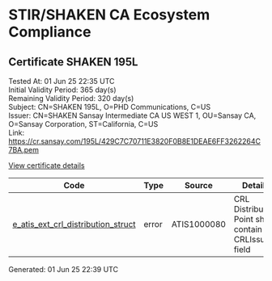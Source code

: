 # STIR/SHAKEN CA Ecosystem Compliance

## Certificate SHAKEN 195L

Tested At: 01 Jun 25 22:35 UTC\
Initial Validity Period: 365 day(s)\
Remaining Validity Period: 320 day(s)\
Subject: CN=SHAKEN 195L, O=PHD Communications, C=US\
Issuer: CN=SHAKEN Sansay Intermediate CA US WEST 1, OU=Sansay CA, O=Sansay Corporation, ST=California, C=US\
Link: https://cr.sansay.com/195L/429C7C70711E3820F0B8E1DEAE6FF3262264C7BA.pem

[View certificate details](https://x509.io/?cert=MIICpDCCAkqgAwIBAgIUQpx8cHEeOCDwuOHerm%2FzJiJkx7owCgYIKoZIzj0EAwIwgYUxCzAJBgNVBAYTAlVTMRMwEQYDVQQIDApDYWxpZm9ybmlhMRswGQYDVQQKDBJTYW5zYXkgQ29ycG9yYXRpb24xEjAQBgNVBAsMCVNhbnNheSBDQTEwMC4GA1UEAwwnU0hBS0VOIFNhbnNheSBJbnRlcm1lZGlhdGUgQ0EgVVMgV0VTVCAxMB4XDTI1MDQxNzIxMTY1M1oXDTI2MDQxNzIxMTY1M1owQDELMAkGA1UEBhMCVVMxGzAZBgNVBAoMElBIRCBDb21tdW5pY2F0aW9uczEUMBIGA1UEAwwLU0hBS0VOIDE5NUwwWTATBgcqhkjOPQIBBggqhkjOPQMBBwNCAARSvY%2F5mLqBLetIqGUY6dIMVB6JBY38%2FrZcP%2F2tyzTJOlnXx%2Bbz48dbEWK%2Fe3yLMITDHJum2qrIFm%2FhasQAmGLco4HbMIHYMBYGCCsGAQUFBwEaBAowCKAGFgQxOTVMMBcGA1UdIAQQMA4wDAYKYIZIAYb%2FCQEBBDAdBgNVHQ4EFgQU61%2FYWNjihiKC0EaMeBIhbyM2OXUwHwYDVR0jBBgwFoAUrNOT9UNDzAq%2BRVgXE32SfNzDAUYwRwYDVR0fBEAwPjA8oDqgOIY2aHR0cHM6Ly9hdXRoZW50aWNhdGUtYXBpLmljb25lY3Rpdi5jb20vZG93bmxvYWQvdjEvY3JsMAwGA1UdEwEB%2FwQCMAAwDgYDVR0PAQH%2FBAQDAgeAMAoGCCqGSM49BAMCA0gAMEUCIQDVis68raUixWJvhah2X%2FuNrMbZL4vwW47T0qQOUm5VzwIgRrhrivt95%2BqK36Mk7plKVsIyoudzmEQ4q4IPQ5abZKs%3D)

| Code | Type | Source | Details |
|------|------|--------|---------|
| [e_atis_ext_crl_distribution_struct](../../ISSUES/e_atis_ext_crl_distribution_struct/README.md) | error | ATIS1000080 | CRL Distribution Point shall contain a CRLIssuer field |


Generated: 01 Jun 25 22:39 UTC